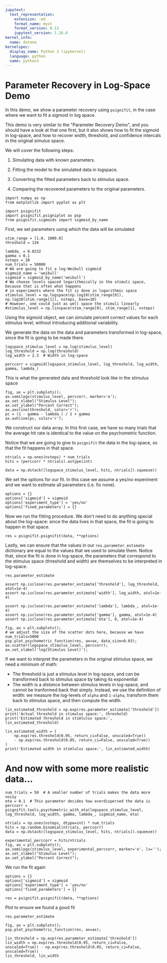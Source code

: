 ```yaml
---
jupytext:
  text_representation:
    extension: .md
    format_name: myst
    format_version: 0.13
    jupytext_version: 1.16.4
kernel_info:
  name: datana
kernelspec:
  display_name: Python 3 (ipykernel)
  language: python
  name: python3
---
```


# Parameter Recovery in Log-Space Demo

In this demo, we show a parameter recovery using `psignifit`, in the case where we want to fit a sigmoid in log space. 

This demo is very similar to the "Parameter Recovery Demo", and you should have a look at that one first, but it also shows how to fit the sigmoid in log-space, and how to recover width, threshold, and confidence intercals in the original simulus space.

We will cover the following steps:

  1. Simulating data with known parameters.
  
  2. Fitting the model to the simulated data in logspace.

  3. Converting the fitted parameters back to stimulus space.
  
  4. Comparing the recovered parameters to the original parameters.


```{code-cell} ipython3
import numpy as np
from matplotlib import pyplot as plt

import psignifit
import psignifit.psigniplot as psp
from psignifit.sigmoids import sigmoid_by_name
```

First, we set parameters using which the data will be simulated

```{code-cell} ipython3
stim_range = [1.0, 1000.0]
threshold = 134

lambda_ = 0.0232
gamma = 0.1
nsteps = 20
num_trials = 50000
# We are going to fit a log-Weibull sigmoid
sigmoid_name = 'weibull'
sigmoid = sigmoid_by_name('weibull')
# We choose levels spaced logarithmically in the stimuli space, because that is often what happens
# in experiments where the fit is done in logarithmic space
stimulus_level = np.logspace(np.log10(stim_range[0]), np.log10(stim_range[1]), nsteps, base=10)
# However, one could just as well space the stimuli linearly
#stimulus_level = np.linspace(stim_range[0], stim_range[1], nsteps)
```

Using the sigmoid object, we can simulate percent correct values for each stimulus level, without introducing 
additional variability.

We generate the data on the data and parameters transformed in log-space, since the fit is going to be made there.

```{code-cell} ipython3
logspace_stimulus_level = np.log(stimulus_level)
log_threshold = np.log(threshold)
log_width = 2.3  # Width in log-space

perccorr = sigmoid(logspace_stimulus_level, log_threshold, log_width, gamma, lambda_)
```

This is what the generated data and threshold look like in the stimulus space

```{code-cell} ipython3
fig, ax = plt.subplots();
ax.semilogx(stimulus_level, perccorr, marker='o');
ax.set_xlabel("Stimulus Level");
ax.set_ylabel("Percent Correct");
ax.axvline(threshold, color='r');
pc = (1 - gamma - lambda_) / 2 + gamma
ax.axhline(pc, color='r');
```

We construct our data array. In this first case, we have so many trials that the average hit rate is identical to the value on the psychometric function.

Notice that we are going to give to `psignifit` the data in the log-space, so that the fit happens in that space.

```{code-cell} ipython3
ntrials = np.ones(nsteps) * num_trials
hits = (perccorr * ntrials).astype(int)

data = np.dstack([logspace_stimulus_level, hits, ntrials]).squeeze()
```

We set the options for our fit. In this case we assume a yes/no experiment and we want to estimate all parameters (i.e. fix none).

```{code-cell} ipython3
options = {}
options['sigmoid'] = sigmoid 
options['experiment_type'] = 'yes/no'
options['fixed_parameters'] = {}
```

Now we run the fitting procedure. We don't need to do anything special about the log-space: since the data lives in that space, the fit is going to happen in that space.

```{code-cell} ipython3
res = psignifit.psignifit(data, **options)
```

Lastly, we can ensure that the values in our `res.parameter_estimate` dictionary are equal to the values that we used to simulate them. Notice that, since the fit is done in log-space, the parameters that correspond to the stimulus space (threshold and width) are themselves to be interpreted in log-space.

```{code-cell} ipython3
res.parameter_estimate
```

```{code-cell} ipython3
assert np.isclose(res.parameter_estimate['threshold'], log_threshold, atol=1e-4)
assert np.isclose(res.parameter_estimate['width'], log_width, atol=1e-4)
```

```{code-cell} ipython3
assert np.isclose(res.parameter_estimate['lambda'], lambda_, atol=1e-4)
assert np.isclose(res.parameter_estimate['gamma'], gamma, atol=1e-4)
assert np.isclose(res.parameter_estimate['eta'], 0, atol=1e-4)
```

```{code-cell} ipython3
fig, ax = plt.subplots();
# we adjust the size of the scatter dots here, because we have num_trials=5000
psp.plot_psychometric_function(res, ax=ax, data_size=0.03);
ax.scatter(logspace_stimulus_level, perccorr);
ax.set_xlabel('log(Stimulus Level)');
```

If we want to interpret the parameters in the original stimulus space, we need a minimum of math:
- The threshold is just a stimulus level in log-space, and can be transformed back to stimulus space by taking its exponential
- The width is a _distance_ between stimulus levels in log-space, and cannot be tranformed back that simply. Instead, we use the definition of width: we measure the log-levels of `alpha` and `1-alpha`, transform them back to stimulus space, and then compute the width.

```{code-cell} ipython3
lin_estimated_threshold = np.exp(res.parameter_estimate['threshold'])
print('Actual threshold in stimulus space:', threshold)
print('Estimated threshold in stimlulus space:', lin_estimated_threshold)
```

```{code-cell} ipython3
lin_estimated_width = (
    np.exp(res.threshold(0.95, return_ci=False, unscaled=True)) 
    - np.exp(res.threshold(0.05, return_ci=False, unscaled=True))
)
print('Estimated width in stimlulus space:', lin_estimated_width)
```
# And now with some more realistic data...

```{code-cell} ipython3
num_trials = 50  # A smaller number of trials makes the data more noisy
eta = 0.1  # This parameter decides how overdispersed the data is
perccorr = psignifit.tools.psychometric_with_eta(logspace_stimulus_level, log_threshold, log_width, gamma, lambda_, sigmoid_name, eta)

ntrials = np.ones(nsteps, dtype=int) * num_trials
hits = np.random.binomial(ntrials, perccorr)
data = np.dstack([logspace_stimulus_level, hits, ntrials]).squeeze()
```

```{code-cell} ipython3
experimental_perccorr = hits/ntrials
fig, ax = plt.subplots();
ax.semilogx(stimulus_level, experimental_perccorr, marker='o', ls='');
ax.set_xlabel("Stimulus Level");
ax.set_ylabel("Percent Correct");
```

We run the fit again

```{code-cell} ipython3
options = {}
options['sigmoid'] = sigmoid 
options['experiment_type'] = 'yes/no'
options['fixed_parameters'] = {}

```

```{code-cell} ipython3
res = psignifit.psignifit(data, **options)
```

Plot to ensure we found a good fit


```{code-cell} ipython3
res.parameter_estimate
```

```{code-cell} ipython3
fig, ax = plt.subplots();
psp.plot_psychometric_function(res, ax=ax);
```

```{code-cell} ipython3
lin_threshold = np.exp(res.parameter_estimate['threshold'])
lin_width = np.exp(res.threshold(0.95, return_ci=False, unscaled=True)) - np.exp(res.threshold(0.05, return_ci=False, unscaled=True))
lin_threshold, lin_width
```
